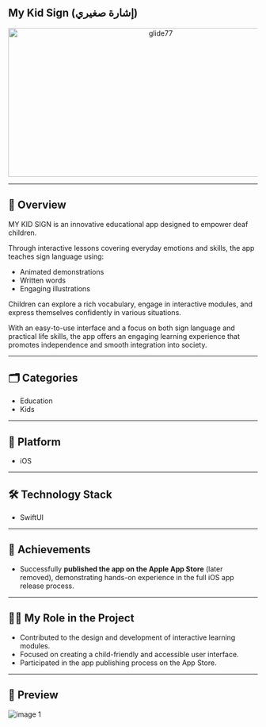 ##  My Kid Sign (إشارة صغيري)

<p align="center">
  <img width="600" height="300" alt="glide77" src="https://github.com/user-attachments/assets/4acfd70d-3f2f-4aa8-83bd-de7a62e5e73e" />
</p>

---

## 📌 Overview  
MY KID SIGN is an innovative educational app designed to empower deaf children.

Through interactive lessons covering everyday emotions and skills, the app teaches sign language using:  
- Animated demonstrations  
- Written words  
- Engaging illustrations  

Children can explore a rich vocabulary, engage in interactive modules, and express themselves confidently in various situations.  

With an easy-to-use interface and a focus on both sign language and practical life skills, the app offers an engaging learning experience that promotes independence and smooth integration into society.  

---

## 🗂 Categories  
- Education  
- Kids  

---

## 📱 Platform  
- iOS  

---

## 🛠 Technology Stack  
- SwiftUI  

---

## 🚀 Achievements  
- Successfully **published the app on the Apple App Store** (later removed), demonstrating hands-on experience in the full iOS app release process.  

---

## 👩‍💻 My Role in the Project  
- Contributed to the design and development of interactive learning modules.  
- Focused on creating a child-friendly and accessible user interface.  
- Participated in the app publishing process on the App Store.  

---

## 📸 Preview  
![image 1](https://github.com/user-attachments/assets/b9e4a945-067c-412e-bdec-9de98d724ead)



